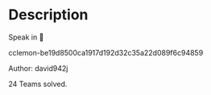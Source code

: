 # Description

Speak in 🍋

cclemon-be19d8500ca1917d192d32c35a22d089f6c94859

Author: david942j

24 Teams solved.
